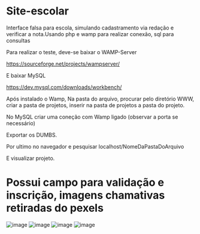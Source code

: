 # Site-escolar
Interface falsa para escola, simulando cadastramento via redação e verificar a nota.Usando php e wamp para realizar conexão, sql para consultas

Para realizar o teste, deve-se baixar o WAMP-Server

https://sourceforge.net/projects/wampserver/

E baixar MySQL 

https://dev.mysql.com/downloads/workbench/

Após instalado o Wamp, Na pasta do arquivo, procurar pelo diretório WWW, criar a pasta de projetos, inserir na pasta de projetos a pasta do projeto.

No MySQL criar uma coneção com Wamp ligado (observar a porta se necessário)

Exportar os DUMBS.

Por ultimo no navegador e pesquisar localhost/NomeDaPastaDoArquivo

E visualizar projeto.

<h1>Possui campo para validação e inscrição, imagens chamativas retiradas do pexels</h1>



![image](https://user-images.githubusercontent.com/89746470/210278886-adfd4b9b-ec4b-449f-8284-5effedbb753d.png)
![image](https://user-images.githubusercontent.com/89746470/210278923-65568f0a-acfc-4791-b13a-439debd9d549.png)
![image](https://user-images.githubusercontent.com/89746470/210278937-bb3e871c-63a6-4ef1-a5d4-749cf3069fdb.png)
![image](https://user-images.githubusercontent.com/89746470/210279191-273aafd5-e767-4d7a-805d-8ee2f3c653a1.png)
